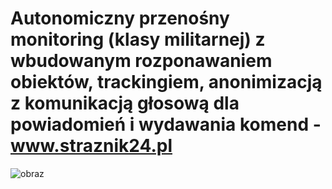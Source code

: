 # Autonomiczny przenośny monitoring (klasy militarnej) z wbudowanym rozponawaniem obiektów, trackingiem, anonimizacją z komunikacją głosową dla powiadomień i wydawania komend - www.straznik24.pl


![obraz](https://github.com/user-attachments/assets/2b0fe1f3-c7b2-40f5-abc9-1c326afef637)

